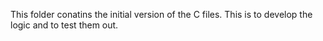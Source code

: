 This folder conatins the initial version of the C files. This is to develop the logic and to test them out.
